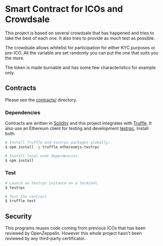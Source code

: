 # Smart Contract for ICOs and Crowdsale

This project is based on several crowdsale that has happened and tries to take the best of each one. It also tries to provide as much test as possible.

The crowdsale allows whitelist for participation for either KYC purposes or pre-ICO. All the variable are set randomly you can put the one that suits you the more.

The token is made burnable and has some few characteristics for example only.

## Contracts

Please see the [contracts/](contracts) directory.

### Dependencies

Contracts are written in [Solidity](https://solidity.readthedocs.io/en/develop/) and this project integrates with [Truffle](https://github.com/ConsenSys/truffle). It also use an Ethereum client for testing and development [testrpc](https://github.com/ethereumjs/testrpc). Install both.

```sh
# Install Truffle and testrpc packages globally:
$ npm install -g truffle ethereumjs-testrpc

# Install local node dependencies:
$ npm install
```

### Test

```sh
# Launch an testrpc instance on a terminal
$ testrpc

# Test the contract
$ truffle test
```

## Security

This programs reuses code coming from previous ICOs that has been reviewed by OpenZeppelin. However this whole project hasn't been reviewed by any third-party certificator.
